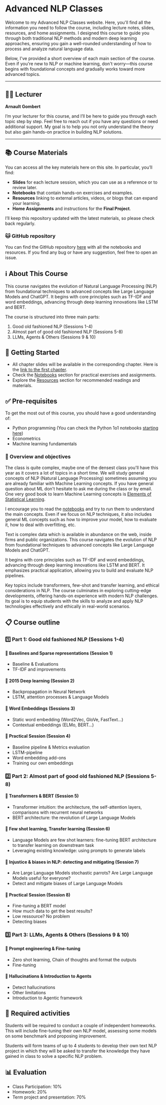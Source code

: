 # Advanced NLP Classes

Welcome to my Advanced NLP Classes website. Here, you'll find all the information you need to follow the course, including lecture notes, slides, resources, and home assignments. I designed this course to guide you through both traditional NLP methods and modern deep learning approaches, ensuring you gain a well-rounded understanding of how to process and analyze natural language data.

Below, I've provided a short overview of each main section of the course. Even if you're new to NLP or machine learning, don't worry—this course begins with foundational concepts and gradually works toward more advanced topics.

---

## 👨‍🏫 Lecturer

**Arnault Gombert**

I’m your lecturer for this course, and I’ll be here to guide you through each topic step by step. Feel free to reach out if you have any questions or need additional support. My goal is to help you not only understand the theory but also gain hands-on practice in building NLP solutions.

---

## 📚 Course Materials

You can access all the key materials here on this site. In particular, you’ll find:

- **Slides** for each lecture session, which you can use as a reference or to review later.
- **Notebooks** that contain hands-on exercises and examples.
- **Resources** linking to external articles, videos, or blogs that can expand your learning.
- **Home Assignments** and instructions for the **Final Project**.

I’ll keep this repository updated with the latest materials, so please check back regularly.

### 🐱 GitHub repository

You can find the GitHub repository [here](https://github.com/arnaultgombert/Advanced-NLP-Classes) with all the notebooks and resources. If you find any bug or have any suggestion, feel free to open an issue.

## ℹ️ About This Course

This course navigates the evolution of Natural Language Processing (NLP) from foundational techniques to advanced concepts like Large Language Models and ChatGPT. It begins with core principles such as TF-IDF and word embeddings, advancing through deep learning innovations like LSTM and BERT.

The course is structured into three main parts:

1. Good old fashioned NLP (Sessions 1-4)
2. Almost part of good old fashioned NLP (Sessions 5-8)
3. LLMs, Agents & Others (Sessions 9 & 10)

## 🔰 Getting Started

- All chapter slides will be available in the corresponding chapter. Here is the [link to the first chapter](chapter1/README.md).
- Check the [Notebooks](notebooks.md) section for practical exercises and assignments.
- Explore the [Resources](resources.md) section for recommended readings and materials.

## ✅ Pre-requisites

To get the most out of this course, you should have a good understanding of:

- Python programming (You can check the Python 1o1 notebooks [starting here](../notebooks/support/Session_1_1_Python_1o1_1.ipynb))
- Econometrics
- Machine learning fundamentals

### 🎯 Overview and objectives

The class is quite complex, maybe one of the densest class you'll have this year as it covers a lot of topics in a short time. We will study general concepts of NLP (Natural Language Processing) sometimes assuming you are already familiar with Machine Learning concepts. If you have general question about ML don't hesitate to ask me during the class or by email. One very good book to learn Machine Learning concepts is [Elements of Statistical Learning](https://web.stanford.edu/~hastie/ElemStatLearn/).

I encourage you to read the [notebooks](notebooks.md) and try to run them to understand the main concepts. Even if we focus on NLP techniques, it also includes general ML concepts such as how to improve your model, how to evaluate it, how to deal with overfitting, etc.

Text is complex data which is available in abundance on the web, inside firms and public organizations. This course navigates the evolution of NLP from foundational techniques to advanced concepts like Large Language Models and ChatGPT.

It begins with core principles such as TF-IDF and word embeddings, advancing through deep learning innovations like LSTM and BERT. It emphasizes practical application, allowing you to build and evaluate NLP pipelines.

Key topics include transformers, few-shot and transfer learning, and ethical considerations in NLP. The course culminates in exploring cutting-edge developments, offering hands-on experience with modern NLP challenges. Its goal is to equip students with the skills to analyze and apply NLP technologies effectively and ethically in real-world scenarios.

## 📋 Course outline

### 1️⃣ Part 1: Good old fashioned NLP (Sessions 1-4)

#### 🔹 Baselines and Sparse representations (Session 1)

- Baseline & Evaluations
- TF-IDF and improvements

#### 🔹 2015 Deep learning (Session 2)

- Backpropagation in Neural Network
- LSTM, attention processes & Language Models

#### 🔹 Word Embeddings (Sessions 3)

- Static word embedding (Word2Vec, GloVe, FastText…)
- Contextual embeddings (ELMo, BERT…)

#### 🔹 Practical Session (Session 4)

- Baseline pipeline & Metrics evaluation
- LSTM-pipeline
- Word embedding add-ons
- Training our own embeddings

### 2️⃣ Part 2: Almost part of good old fashioned NLP (Sessions 5-8)

#### 🔹 Transformers & BERT (Session 5)

- Transformer intuition: the architecture, the self-attention layers, comparisons with recurrent neural networks
- BERT architecture: the revolution of Large Language Models

#### 🔹 Few shot learning, Transfer learning (Session 6)

- Language Models are few shot learners: fine-tuning BERT architecture to transfer learning on downstream task
- Leveraging existing knowledge: using prompts to generate labels

#### 🔹 Injustice & biases in NLP: detecting and mitigating (Session 7)

- Are Large Language Models stochastic parrots? Are Large Language Models useful for everyone?
- Detect and mitigate biases of Large Language Models

#### 🔹 Practical Session (Session 8)

- Fine-tuning a BERT model
- How much data to get the best results?
- Low ressource? No problem
- Detecting biases

### 3️⃣ Part 3: LLMs, Agents & Others (Sessions 9 & 10)

#### 🔹 Prompt engineering & Fine-tuning

- Zero shot learning, Chain of thoughts and format the outputs
- Fine-tuning

#### 🔹 Hallucinations & Introduction to Agents

- Detect hallucinations
- Other limitations
- Introduction to Agentic framework

## 📝 Required activities

Students will be required to conduct a couple of independent homeworks. This will include fine-tuning their own NLP model, assessing some models on some benchmark and proposing improvement.

Students will form teams of up to 4 students to develop their own text NLP project in which they will be asked to transfer the knowledge they have gained in class to solve a specific NLP problem.

## 📊 Evaluation

- Class Participation: 10%
- Homework: 20%
- Term project and presentation: 70%
